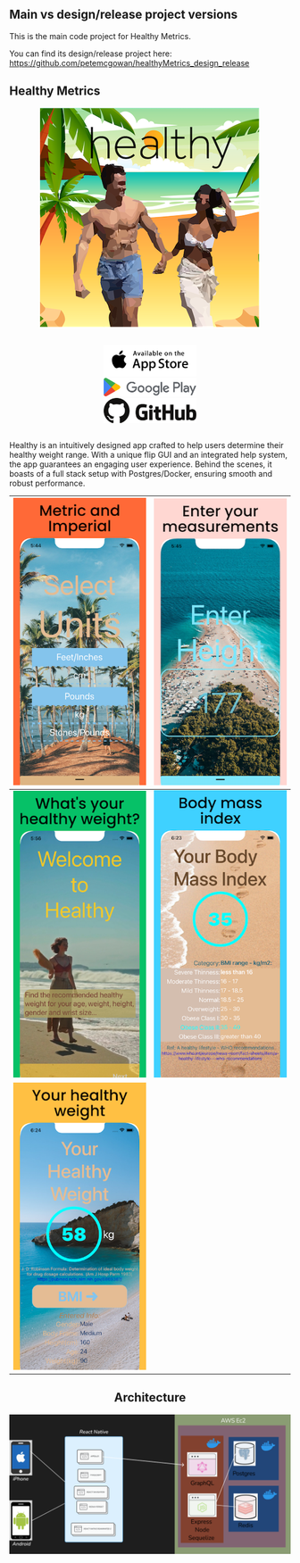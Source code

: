 ## Main vs design/release project versions

This is the main code project for Healthy Metrics.

You can find its design/release project here:
https://github.com/petemcgowan/healthyMetrics_design_release

## Healthy Metrics


<div align="center">

![Healthy Logo](/img/04_Logo_Healthy.png)

</div>

<div align="center" display="flex" style="display:flex;flex-direction:column">

[<img src="/img/app-store-available-on-the.svg" width="33%">](https://apps.apple.com/us/app/healthy-weight-calculator/id1673239197)
<br>
[<img src="/img/Google_Play_2022_logo.svg" width="33%">](https://play.google.com/store/apps/details?id=com.buachaillmaith.healthycalc)
<br>
[<img src="/img/github-full.svg" width="33%">](https://github.com/petemcgowan/healthyMetrics)
<br>

</div>

Healthy is an intuitively designed app crafted to help users determine their healthy weight range. With a unique flip GUI and an integrated help system, the app guarantees an engaging user experience. Behind the scenes, it boasts of a full stack setup with Postgres/Docker, ensuring smooth and robust performance.

<div align="center">

| ![Image 1](/img/projects/HealthyiPhone2.png) | ![Image 2](/img/projects/HealthyiPhone1.png) |
|:---:|:---:|
| ![Image 3](/img/projects/HealthyiPhone0.png) | ![Image 4](/img/projects/HealthyiPhone3.png) |
| ![Image 5](/img/projects/HealthyiPhone4.png) |

</div>

<div align="center">

## Architecture

</div>

<div align="center">

![Healthy Architecture](/img/presentation/024slide_HealthyArchReplace.png)

</div>
<br>
<br>
